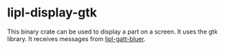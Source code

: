 # lipl-display-gtk

This binary crate can be used to display a part on a screen. It uses the gtk library.
It receives messages from [lipl-gatt-bluer](https://crates.io/crates/lipl-gatt-bluer).